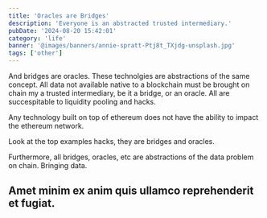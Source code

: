 ```yaml
---
title: 'Oracles are Bridges'
description: 'Everyone is an abstracted trusted intermediary.'
pubDate: '2024-08-20 15:42:01'
category: 'life'
banner: '@images/banners/annie-spratt-Ptj8t_TXjdg-unsplash.jpg'
tags: ['other']
---
```


And bridges are oracles. 
These technolgies are abstractions of the same concept. All data not available native to a blockchain must be brought on chain my a trusted intermediary, be it a bridge, or an oracle. All are succespitable to liquidity pooling and hacks. 

Any technology built on top of ethereum does not have the ability to impact the ethereum network. 

Look at the top examples hacks, they are bridges and oracles. 

Furthermore, all bridges, oracles, etc are abstractions of the data problem on chain. Bringing data. 



## Amet minim ex anim quis ullamco reprehenderit et fugiat.

